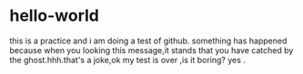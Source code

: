 # hello-world
this is a practice
and i am doing a test of github.
something has happened because when you looking this message,it stands that you have catched by the ghost.hhh.that's a joke,ok
my test is over ,is it boring? yes .
